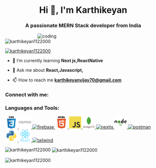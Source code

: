 <h1 align="center">Hi 👋, I'm Karthikeyan</h1>
<h3 align="center">A passionate MERN Stack developer from India</h3>
<img align="right" alt="coding" width="400" src="https://www.google.com/imgres?q=animated%20coding%20gif&imgurl=https%3A%2F%2Fuser-images.githubusercontent.com%2F74038190%2F219923823-bf1ce878-c6b8-4faa-be07-93e6b1006521.gif&imgrefurl=https%3A%2F%2Fgithub.com%2FAnmol-Baranwal%2FCool-GIFs-For-GitHub&docid=hqmA8T4OFW0sOM&tbnid=8slf02g053EjXM&vet=12ahUKEwjjgvn4h5uFAxXufGwGHaPpAbgQM3oECFMQAA..i&w=1007&h=595&hcb=2&ved=2ahUKEwjjgvn4h5uFAxXufGwGHaPpAbgQM3oECFMQAA" >
<p align="left"> <img src="https://komarev.com/ghpvc/?username=karthikeyan1122000&label=Profile%20views&color=0e75b6&style=flat" alt="karthikeyan1122000" /> </p>

<p align="left"> <a href="https://github.com/ryo-ma/github-profile-trophy"><img src="https://github-profile-trophy.vercel.app/?username=karthikeyan1122000" alt="karthikeyan1122000" /></a> </p>

- 🌱 I’m currently learning **Next js,ReactNative**

- 💬 Ask me about **React,Javascript,**

- 📫 How to reach me **karthikeyanvijay70@gmail.com**

<h3 align="left">Connect with me:</h3>
<p align="left">
</p>

<h3 align="left">Languages and Tools:</h3>
<p align="left"> <a href="https://www.w3schools.com/css/" target="_blank" rel="noreferrer"> <img src="https://raw.githubusercontent.com/devicons/devicon/master/icons/css3/css3-original-wordmark.svg" alt="css3" width="40" height="40"/> </a> <a href="https://expressjs.com" target="_blank" rel="noreferrer"> <img src="https://raw.githubusercontent.com/devicons/devicon/master/icons/express/express-original-wordmark.svg" alt="express" width="40" height="40"/> </a> <a href="https://firebase.google.com/" target="_blank" rel="noreferrer"> <img src="https://www.vectorlogo.zone/logos/firebase/firebase-icon.svg" alt="firebase" width="40" height="40"/> </a> <a href="https://www.w3.org/html/" target="_blank" rel="noreferrer"> <img src="https://raw.githubusercontent.com/devicons/devicon/master/icons/html5/html5-original-wordmark.svg" alt="html5" width="40" height="40"/> </a> <a href="https://developer.mozilla.org/en-US/docs/Web/JavaScript" target="_blank" rel="noreferrer"> <img src="https://raw.githubusercontent.com/devicons/devicon/master/icons/javascript/javascript-original.svg" alt="javascript" width="40" height="40"/> </a> <a href="https://www.mongodb.com/" target="_blank" rel="noreferrer"> <img src="https://raw.githubusercontent.com/devicons/devicon/master/icons/mongodb/mongodb-original-wordmark.svg" alt="mongodb" width="40" height="40"/> </a> <a href="https://nextjs.org/" target="_blank" rel="noreferrer"> <img src="https://cdn.worldvectorlogo.com/logos/nextjs-2.svg" alt="nextjs" width="40" height="40"/> </a> <a href="https://nodejs.org" target="_blank" rel="noreferrer"> <img src="https://raw.githubusercontent.com/devicons/devicon/master/icons/nodejs/nodejs-original-wordmark.svg" alt="nodejs" width="40" height="40"/> </a> <a href="https://postman.com" target="_blank" rel="noreferrer"> <img src="https://www.vectorlogo.zone/logos/getpostman/getpostman-icon.svg" alt="postman" width="40" height="40"/> </a> <a href="https://www.python.org" target="_blank" rel="noreferrer"> <img src="https://raw.githubusercontent.com/devicons/devicon/master/icons/python/python-original.svg" alt="python" width="40" height="40"/> </a> <a href="https://reactjs.org/" target="_blank" rel="noreferrer"> <img src="https://raw.githubusercontent.com/devicons/devicon/master/icons/react/react-original-wordmark.svg" alt="react" width="40" height="40"/> </a> <a href="https://tailwindcss.com/" target="_blank" rel="noreferrer"> <img src="https://www.vectorlogo.zone/logos/tailwindcss/tailwindcss-icon.svg" alt="tailwind" width="40" height="40"/> </a> </p>

<p><img align="left" src="https://github-readme-stats.vercel.app/api/top-langs?username=karthikeyan1122000&show_icons=true&locale=en&layout=compact" alt="karthikeyan1122000" /></p>

<p>&nbsp;<img align="center" src="https://github-readme-stats.vercel.app/api?username=karthikeyan1122000&show_icons=true&locale=en" alt="karthikeyan1122000" /></p>

<p><img align="center" src="https://github-readme-streak-stats.herokuapp.com/?user=karthikeyan1122000&" alt="karthikeyan1122000" /></p>
